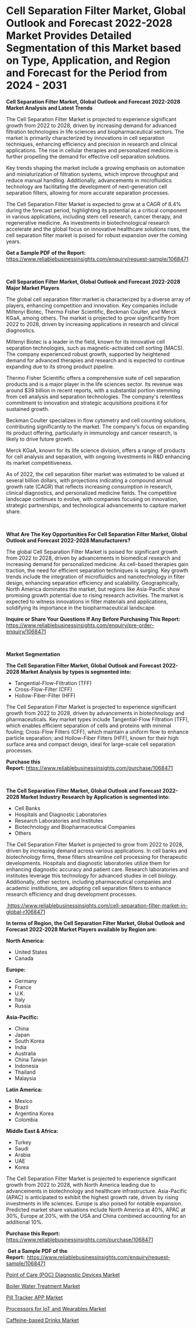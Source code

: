 <p><h1>Cell Separation Filter Market, Global Outlook and Forecast 2022-2028 Market Provides Detailed Segmentation of this Market based on Type, Application, and Region and Forecast for the Period from 2024 - 2031</h1></p><p><strong>Cell Separation Filter Market, Global Outlook and Forecast 2022-2028 Market Analysis and Latest Trends</strong></p>
<p><p>The Cell Separation Filter Market is projected to experience significant growth from 2022 to 2028, driven by increasing demand for advanced filtration technologies in life sciences and biopharmaceutical sectors. The market is primarily characterized by innovations in cell separation techniques, enhancing efficiency and precision in research and clinical applications. The rise in cellular therapies and personalized medicine is further propelling the demand for effective cell separation solutions.</p><p>Key trends shaping the market include a growing emphasis on automation and miniaturization of filtration systems, which improve throughput and reduce manual handling. Additionally, advancements in microfluidics technology are facilitating the development of next-generation cell separation filters, allowing for more accurate separation processes.</p><p>The Cell Separation Filter Market is expected to grow at a CAGR of 8.4% during the forecast period, highlighting its potential as a critical component in various applications, including stem cell research, cancer therapy, and regenerative medicine. As investments in biotechnological research accelerate and the global focus on innovative healthcare solutions rises, the cell separation filter market is poised for robust expansion over the coming years.</p></p>
<p><strong>Get a Sample PDF of the Report:&nbsp;</strong> <a href="https://www.reliablebusinessinsights.com/enquiry/request-sample/1068471">https://www.reliablebusinessinsights.com/enquiry/request-sample/1068471</a></p>
<p>&nbsp;</p>
<p><strong>Cell Separation Filter Market, Global Outlook and Forecast 2022-2028 Major Market Players</strong></p>
<p><p>The global cell separation filter market is characterized by a diverse array of players, enhancing competition and innovation. Key companies include Miltenyi Biotec, Thermo Fisher Scientific, Beckman Coulter, and Merck KGaA, among others. The market is projected to grow significantly from 2022 to 2028, driven by increasing applications in research and clinical diagnostics.</p><p>Miltenyi Biotec is a leader in the field, known for its innovative cell separation technologies, such as magnetic-activated cell sorting (MACS). The company experienced robust growth, supported by heightened demand for advanced therapies and research and is expected to continue expanding due to its strong product pipeline.</p><p>Thermo Fisher Scientific offers a comprehensive suite of cell separation products and is a major player in the life sciences sector. Its revenue was around $39 billion in recent reports, with a substantial portion stemming from cell analysis and separation technologies. The company's relentless commitment to innovation and strategic acquisitions positions it for sustained growth.</p><p>Beckman Coulter specializes in flow cytometry and cell counting solutions, contributing significantly to the market. The company's focus on expanding its product offering, particularly in immunology and cancer research, is likely to drive future growth.</p><p>Merck KGaA, known for its life science division, offers a range of products for cell analysis and separation, with ongoing investments in R&D enhancing its market competitiveness.</p><p>As of 2022, the cell separation filter market was estimated to be valued at several billion dollars, with projections indicating a compound annual growth rate (CAGR) that reflects increasing consumption in research, clinical diagnostics, and personalized medicine fields. The competitive landscape continues to evolve, with companies focusing on innovation, strategic partnerships, and technological advancements to capture market share.</p></p>
<p>&nbsp;</p>
<p><strong>What Are The Key Opportunities For Cell Separation Filter Market, Global Outlook and Forecast 2022-2028 Manufacturers?</strong></p>
<p><p>The global Cell Separation Filter Market is poised for significant growth from 2022 to 2028, driven by advancements in biomedical research and increasing demand for personalized medicine. As cell-based therapies gain traction, the need for efficient separation techniques is surging. Key growth trends include the integration of microfluidics and nanotechnology in filter design, enhancing separation efficiency and scalability. Geographically, North America dominates the market, but regions like Asia-Pacific show promising growth potential due to rising research activities. The market is expected to witness innovations in filter materials and applications, solidifying its importance in the biopharmaceutical landscape.</p></p>
<p><strong>Inquire or Share Your Questions If Any Before Purchasing This Report:</strong> <a href="https://www.reliablebusinessinsights.com/enquiry/pre-order-enquiry/1068471">https://www.reliablebusinessinsights.com/enquiry/pre-order-enquiry/1068471</a></p>
<p>&nbsp;</p>
<p><strong>Market Segmentation</strong></p>
<p><strong>The Cell Separation Filter Market, Global Outlook and Forecast 2022-2028 Market Analysis by types is segmented into:</strong></p>
<p><ul><li>Tangential-Flow-Filtration (TFF)</li><li>Cross-Flow-Filter (CFF)</li><li>Hollow-Fiber-Filter (HFF)</li></ul></p>
<p><p>The Cell Separation Filter Market is projected to experience significant growth from 2022 to 2028, driven by advancements in biotechnology and pharmaceuticals. Key market types include Tangential-Flow Filtration (TFF), which enables efficient separation of cells and proteins with minimal fouling; Cross-Flow Filters (CFF), which maintain a uniform flow to enhance particle separation; and Hollow-Fiber Filters (HFF), known for their high surface area and compact design, ideal for large-scale cell separation processes.</p></p>
<p><strong>Purchase this Report:&nbsp;</strong><a href="https://www.reliablebusinessinsights.com/purchase/1068471">https://www.reliablebusinessinsights.com/purchase/1068471</a></p>
<p>&nbsp;</p>
<p><strong>The Cell Separation Filter Market, Global Outlook and Forecast 2022-2028 Market Industry Research by Application is segmented into:</strong></p>
<p><ul><li>Cell Banks</li><li>Hospitals and Diagnostic Laboratories</li><li>Research Laboratories and Institutes</li><li>Biotechnology and Biopharmaceutical Companies</li><li>Others</li></ul></p>
<p><p>The Cell Separation Filter Market is projected to grow from 2022 to 2028, driven by increasing demand across various applications. In cell banks and biotechnology firms, these filters streamline cell processing for therapeutic developments. Hospitals and diagnostic laboratories utilize them for enhancing diagnostic accuracy and patient care. Research laboratories and institutes leverage this technology for advanced studies in cell biology. Additionally, other sectors, including pharmaceutical companies and academic institutions, are adopting cell separation filters to enhance research efficiency and drug development processes.</p></p>
<p><a href="https://www.reliablebusinessinsights.com/cell-separation-filter-market-in-global-r1068471">&nbsp;https://www.reliablebusinessinsights.com/cell-separation-filter-market-in-global-r1068471</a></p>
<p><strong>In terms of Region, the Cell Separation Filter Market, Global Outlook and Forecast 2022-2028 Market Players available by Region are:</strong></p>
<p>
    <p> <strong> North America: </strong>
        <ul>
            <li>United States</li>
            <li>Canada</li>
        </ul>
        </p> 
    <p> <strong> Europe: </strong>
        <ul>
            <li>Germany</li>
            <li>France</li>
            <li>U.K.</li>
            <li>Italy</li>
            <li>Russia</li>
        </ul>
        </p> 
    <p> <strong> Asia-Pacific: </strong>
        <ul>
            <li>China</li>
            <li>Japan</li>
            <li>South Korea</li>
            <li>India</li>
            <li>Australia</li>
            <li>China Taiwan</li>
            <li>Indonesia</li>
            <li>Thailand</li>
            <li>Malaysia</li>
        </ul>
        </p> 
    <p> <strong> Latin America: </strong>
        <ul>
            <li>Mexico</li>
            <li>Brazil</li>
            <li>Argentina Korea</li>
            <li>Colombia</li>
        </ul>
        </p> 
    <p> <strong> Middle East & Africa: </strong>
        <ul>
            <li>Turkey</li>
            <li>Saudi</li>
            <li>Arabia</li>
            <li>UAE</li>
            <li>Korea</li>
        </ul>
    </p>
    </p>
<p><p>The Cell Separation Filter Market is projected to experience significant growth from 2022 to 2028, with North America leading due to advancements in biotechnology and healthcare infrastructure. Asia-Pacific (APAC) is anticipated to exhibit the highest growth rate, driven by rising investments in life sciences. Europe is also poised for notable expansion. Predicted market share valuations include North America at 40%, APAC at 30%, Europe at 20%, with the USA and China combined accounting for an additional 10%.</p></p>
<p><strong>Purchase this Report: </strong><a href="https://www.reliablebusinessinsights.com/purchase/1068471">https://www.reliablebusinessinsights.com/purchase/1068471</a></p>
<p>&nbsp;<strong>Get a Sample PDF of the Report:&nbsp;&nbsp;</strong><a href="https://www.reliablebusinessinsights.com/enquiry/request-sample/1068471">https://www.reliablebusinessinsights.com/enquiry/request-sample/1068471</a></p>
<p><strong></strong></p>
<p><p><a href="https://medium.com/@crystalwastonh89/global-point-of-care-poc-diagnostic-devices-market-focus-on-product-type-miniaturization-and-ca8cdafa06fd">Point of Care (POC) Diagnostic Devices Market</a></p><p><a href="https://www.linkedin.com/pulse/exploring-boiler-water-treatment-market-dynamics-revenue-analysis-inpcc?trackingId=0yGTYhHORCeJm5qWD4iyMw%3D%3D">Boiler Water Treatment Market</a></p><p><a href="https://www.linkedin.com/pulse/global-pill-tracker-app-market-projected-grow-cagr-12-forcasted-zfwlf?trackingId=5Rlg4Ft4QDOYb1NJs36%2BDw%3D%3D">Pill Tracker APP Market</a></p><p><a href="https://medium.com/@ornellwebster/processors-for-iot-and-wearables-market-overview-regional-outlook-and-competitive-strategies-on-d1f749f28257">Processors for IoT and Wearables Market</a></p><p><a href="https://issuu.com/reportprime-2/docs/caffeine-based-drinks-market-size-2_d3a936c3e29697">Caffeine-based Drinks Market</a></p></p>